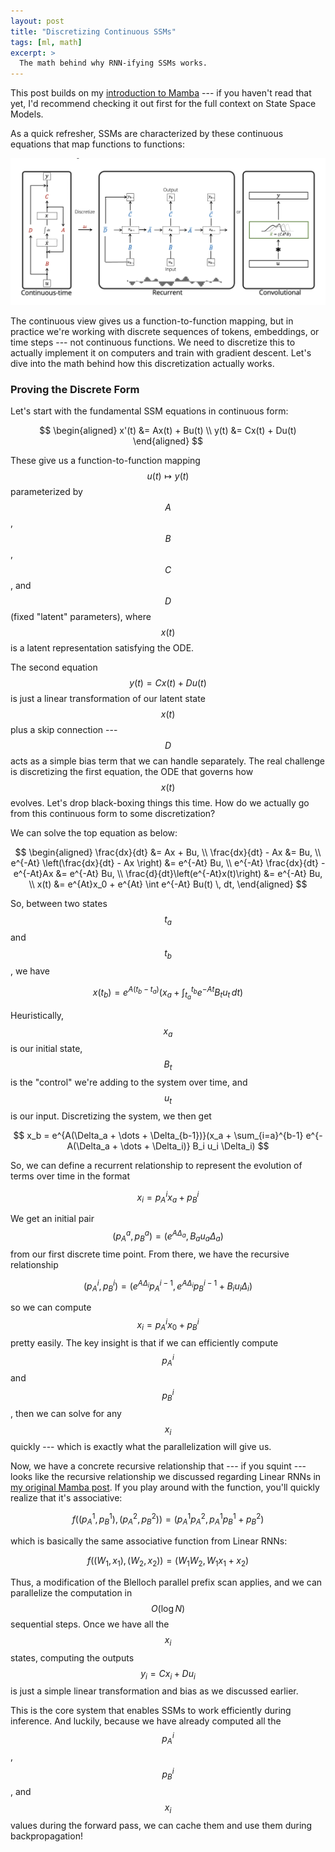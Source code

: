 ```yaml
---
layout: post
title: "Discretizing Continuous SSMs"
tags: [ml, math]
excerpt: >
  The math behind why RNN-ifying SSMs works.
---
```


This post builds on my [introduction to Mamba](/mamba) --- if you haven't read that yet, I'd recommend checking it out first for the full context on State Space Models.

As a quick refresher, SSMs are characterized by these continuous equations that map functions to functions:

![ssm_representations](/images/mamba/ssm_representations.webp)

The continuous view gives us a function-to-function mapping, but in practice we're working with discrete sequences of tokens, embeddings, or time steps --- not continuous functions. We need to discretize this to actually implement it on computers and train with gradient descent. Let's dive into the math behind how this discretization actually works.

### Proving the Discrete Form
Let's start with the fundamental SSM equations in continuous form:

$$
\begin{aligned}
x'(t) &= Ax(t) + Bu(t) \\
y(t) &= Cx(t) + Du(t)
\end{aligned}
$$

These give us a function-to-function mapping $$u(t) \mapsto y(t)$$ parameterized by $$A$$, $$B$$, $$C$$, and $$D$$ (fixed "latent" parameters), where $$x(t)$$ is a latent representation satisfying the ODE. 

The second equation $$y(t) = Cx(t) + Du(t)$$ is just a linear transformation of our latent state $$x(t)$$ plus a skip connection --- $$D$$ acts as a simple bias term that we can handle separately. The real challenge is discretizing the first equation, the ODE that governs how $$x(t)$$ evolves. Let's drop black-boxing things this time. How do we actually go from this continuous form to some discretization?

We can solve the top equation as below:

$$
\begin{aligned}
\frac{dx}{dt} &= Ax + Bu, \\
\frac{dx}{dt} - Ax &= Bu, \\
e^{-At} \left(\frac{dx}{dt} - Ax \right) &= e^{-At} Bu, \\
e^{-At} \frac{dx}{dt} - e^{-At}Ax &= e^{-At} Bu, \\
\frac{d}{dt}\left(e^{-At}x(t)\right) &= e^{-At} Bu, \\
x(t) &= e^{At}x_0 + e^{At} \int e^{-At} Bu(t) \, dt,
\end{aligned}
$$

So, between two states $$t_a$$ and $$t_b$$, we have 

$$
x(t_b) = e^{A(t_b - t_a)}(x_a + \int_{t_a}^{t_b} e^{-At} B_t u_t \, dt)
$$

Heuristically, $$x_a$$ is our initial state, $$B_t$$ is the "control" we're adding to the system over time, and $$u_t$$ is our input. Discretizing the system, we then get

$$
x_b = e^{A(\Delta_a + \dots + \Delta_{b-1})}(x_a + \sum_{i=a}^{b-1} e^{-A(\Delta_a + \dots + \Delta_i)} B_i u_i \Delta_i)
$$

So, we can define a recurrent relationship to represent the evolution of terms over time in the format

$$
x_i = p_A^i x_a + p_B^i
$$

We get an initial pair $$(p_A^a, p_B^a) = (e^{A\Delta_a}, B_a u_a \Delta_a)$$ from our first discrete time point. From there, we have the recursive relationship

$$(p_A^i, p_B^i) = (e^{A\Delta_i}p_A^{i-1}, e^{A \Delta_i}p_B^{i-1} + B_i u_i \Delta_i)$$

so we can compute $$x_i = p_A^i x_0 + p_B^i$$ pretty easily. The key insight is that if we can efficiently compute $$p_A^i$$ and $$p_B^i $$, then we can solve for any $$x_i$$ quickly --- which is exactly what the parallelization will give us.

Now, we have a concrete recursive relationship that --- if you squint --- looks like the recursive relationship we discussed regarding Linear RNNs in [my original Mamba post](/mamba). If you play around with the function, you'll quickly realize that it's associative:

$$f((p_A^1, p_B^1), (p_A^2, p_B^2)) = (p_A^1 p_A^2, p_A^1  p_B^1 + p_B^2)$$

which is basically the same associative function from Linear RNNs: 

$$f((W_1, x_1), (W_2, x_2)) = (W_1 W_2, W_1 x_1 + x_2)$$

Thus, a modification of the Blelloch parallel prefix scan applies, and we can parallelize the computation in $$O(\log N)$$ sequential steps. Once we have all the $$x_i$$ states, computing the outputs $$y_i = Cx_i + Du_i$$ is just a simple linear transformation and bias as we discussed earlier.

This is the core system that enables SSMs to work efficiently during inference. And luckily, because we have already computed all the $$p_A^i$$, $$p_B^i$$, and $$x_i$$ values during the forward pass, we can cache them and use them during backpropagation!

<!-- - parallelizable in v3 (read readme) https://github.com/MzeroMiko/mamba-mini/tree/main
- proof explaination:
  - p^i is variable recursively defined according to equations
  - solve ODE by setting h(t) as e^{At} v(t) and then solve for v(t) results in ODE
  - can see "linear RNN" like recursive definiton for p_A and p_B
- The chunk-parallel version is from Mamba 2 paper for parallelizable steps -->